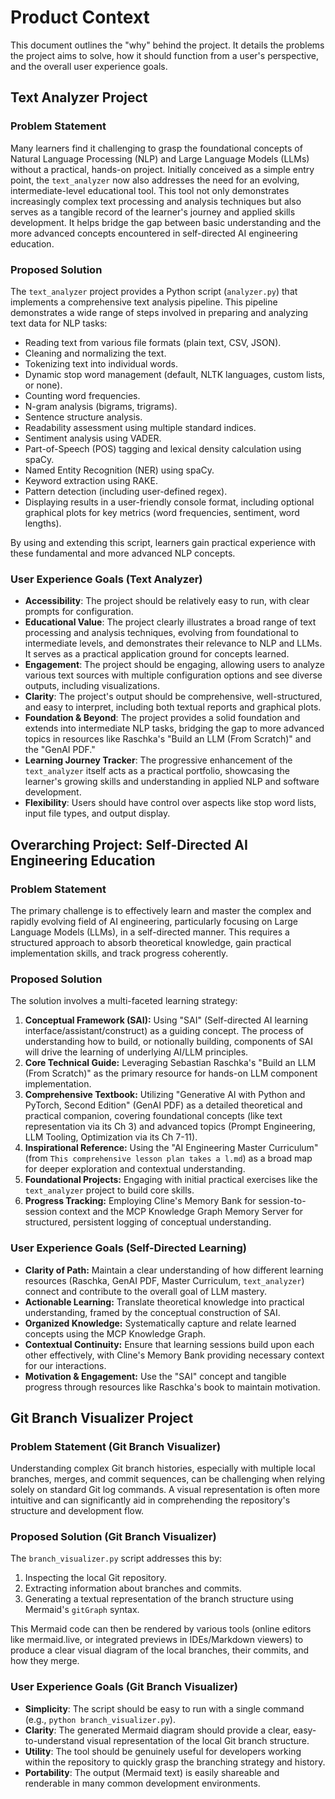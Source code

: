 # Product Context

This document outlines the "why" behind the project. It details the problems the project aims to solve, how it should function from a user's perspective, and the overall user experience goals.

## Text Analyzer Project

### Problem Statement

Many learners find it challenging to grasp the foundational concepts of Natural Language Processing (NLP) and Large Language Models (LLMs) without a practical, hands-on project. Initially conceived as a simple entry point, the `text_analyzer` now also addresses the need for an evolving, intermediate-level educational tool. This tool not only demonstrates increasingly complex text processing and analysis techniques but also serves as a tangible record of the learner's journey and applied skills development. It helps bridge the gap between basic understanding and the more advanced concepts encountered in self-directed AI engineering education.

### Proposed Solution

The `text_analyzer` project provides a Python script (`analyzer.py`) that implements a comprehensive text analysis pipeline. This pipeline demonstrates a wide range of steps involved in preparing and analyzing text data for NLP tasks:
*   Reading text from various file formats (plain text, CSV, JSON).
*   Cleaning and normalizing the text.
*   Tokenizing text into individual words.
*   Dynamic stop word management (default, NLTK languages, custom lists, or none).
*   Counting word frequencies.
*   N-gram analysis (bigrams, trigrams).
*   Sentence structure analysis.
*   Readability assessment using multiple standard indices.
*   Sentiment analysis using VADER.
*   Part-of-Speech (POS) tagging and lexical density calculation using spaCy.
*   Named Entity Recognition (NER) using spaCy.
*   Keyword extraction using RAKE.
*   Pattern detection (including user-defined regex).
*   Displaying results in a user-friendly console format, including optional graphical plots for key metrics (word frequencies, sentiment, word lengths).

By using and extending this script, learners gain practical experience with these fundamental and more advanced NLP concepts.

### User Experience Goals (Text Analyzer)

* **Accessibility**: The project should be relatively easy to run, with clear prompts for configuration.
* **Educational Value**: The project clearly illustrates a broad range of text processing and analysis techniques, evolving from foundational to intermediate levels, and demonstrates their relevance to NLP and LLMs. It serves as a practical application ground for concepts learned.
* **Engagement**: The project should be engaging, allowing users to analyze various text sources with multiple configuration options and see diverse outputs, including visualizations.
* **Clarity**: The project's output should be comprehensive, well-structured, and easy to interpret, including both textual reports and graphical plots.
* **Foundation & Beyond**: The project provides a solid foundation and extends into intermediate NLP tasks, bridging the gap to more advanced topics in resources like Raschka's "Build an LLM (From Scratch)" and the "GenAI PDF."
* **Learning Journey Tracker**: The progressive enhancement of the `text_analyzer` itself acts as a practical portfolio, showcasing the learner's growing skills and understanding in applied NLP and software development.
* **Flexibility**: Users should have control over aspects like stop word lists, input file types, and output display.

## Overarching Project: Self-Directed AI Engineering Education

### Problem Statement
The primary challenge is to effectively learn and master the complex and rapidly evolving field of AI engineering, particularly focusing on Large Language Models (LLMs), in a self-directed manner. This requires a structured approach to absorb theoretical knowledge, gain practical implementation skills, and track progress coherently.

### Proposed Solution
The solution involves a multi-faceted learning strategy:
1.  **Conceptual Framework (SAI):** Using "SAI" (Self-directed AI learning interface/assistant/construct) as a guiding concept. The process of understanding how to build, or notionally building, components of SAI will drive the learning of underlying AI/LLM principles.
2.  **Core Technical Guide:** Leveraging Sebastian Raschka's "Build an LLM (From Scratch)" as the primary resource for hands-on LLM component implementation.
3.  **Comprehensive Textbook:** Utilizing "Generative AI with Python and PyTorch, Second Edition" (GenAI PDF) as a detailed theoretical and practical companion, covering foundational concepts (like text representation via its Ch 3) and advanced topics (Prompt Engineering, LLM Tooling, Optimization via its Ch 7-11).
4.  **Inspirational Reference:** Using the "AI Engineering Master Curriculum" (from `This comprehensive lesson plan takes a l.md`) as a broad map for deeper exploration and contextual understanding.
5.  **Foundational Projects:** Engaging with initial practical exercises like the `text_analyzer` project to build core skills.
6.  **Progress Tracking:** Employing Cline's Memory Bank for session-to-session context and the MCP Knowledge Graph Memory Server for structured, persistent logging of conceptual understanding.

### User Experience Goals (Self-Directed Learning)
*   **Clarity of Path:** Maintain a clear understanding of how different learning resources (Raschka, GenAI PDF, Master Curriculum, `text_analyzer`) connect and contribute to the overall goal of LLM mastery.
*   **Actionable Learning:** Translate theoretical knowledge into practical understanding, framed by the conceptual construction of SAI.
*   **Organized Knowledge:** Systematically capture and relate learned concepts using the MCP Knowledge Graph.
*   **Contextual Continuity:** Ensure that learning sessions build upon each other effectively, with Cline's Memory Bank providing necessary context for our interactions.
*   **Motivation & Engagement:** Use the "SAI" concept and tangible progress through resources like Raschka's book to maintain motivation.

## Git Branch Visualizer Project

### Problem Statement (Git Branch Visualizer)

Understanding complex Git branch histories, especially with multiple local branches, merges, and commit sequences, can be challenging when relying solely on standard Git log commands. A visual representation is often more intuitive and can significantly aid in comprehending the repository's structure and development flow.

### Proposed Solution (Git Branch Visualizer)

The `branch_visualizer.py` script addresses this by:

1. Inspecting the local Git repository.
2. Extracting information about branches and commits.
3. Generating a textual representation of the branch structure using Mermaid's `gitGraph` syntax.

This Mermaid code can then be rendered by various tools (online editors like mermaid.live, or integrated previews in IDEs/Markdown viewers) to produce a clear visual diagram of the local branches, their commits, and how they merge.

### User Experience Goals (Git Branch Visualizer)

* **Simplicity**: The script should be easy to run with a single command (e.g., `python branch_visualizer.py`).
* **Clarity**: The generated Mermaid diagram should provide a clear, easy-to-understand visual representation of the local Git branch structure.
* **Utility**: The tool should be genuinely useful for developers working within the repository to quickly grasp the branching strategy and history.
* **Portability**: The output (Mermaid text) is easily shareable and renderable in many common development environments.
